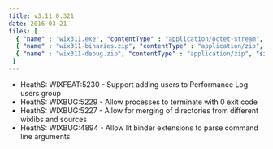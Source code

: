 ```yaml
---
title: v3.11.0.321
date: 2016-03-21
files: [
  { "name" : "wix311.exe", "contentType" : "application/octet-stream", "size" : 24891992, "title" : "WiX v3.11 Toolset install.", "promoted" : true },
  { "name" : "wix311-binaries.zip", "contentType" : "application/zip", "size" : 28794783, "title" : "WiX v3.11 binaries for situations where install cannot be used.", "protected" : true },
  { "name" : "wix311-debug.zip", "contentType" : "application/zip", "size" : 47750459, "title" : "WiX v3.11 source and symbols for debugging purposes.", "protected" : true }
 ]
---
```


* HeathS: WIXFEAT:5230 - Support adding users to Performance Log users group
* HeathS: WIXBUG:5229 - Allow processes to terminate with 0 exit code
* HeathS: WIXBUG:5227 - Allow for merging of directories from different wixlibs and sources
* HeathS: WIXBUG:4894 - Allow lit binder extensions to parse command line arguments